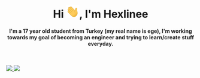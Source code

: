 <div align="center">
<h1 align="center">Hi <img width="35" src="https://github.com/Hexlinee/Hexlinee/blob/main/waving.gif">, I'm Hexlinee</h1>
<h4 align="center">I'm a 17 year old student from Turkey (my real name is ege), I'm working towards my goal of becoming an engineer and trying to learn/create stuff everyday.</h4>
</div>

<br/>
<p align="left">
  <a href="https://github.com/Hexlinee/">
  <img width="49.5%" src="https://github-readme-stats.vercel.app/api?username=Hexlinee&show_icons=true&theme=gruvbox&hide_border=true" />
    <img width="49.5%" src="https://github-readme-streak-stats.herokuapp.com/?user=Hexlinee&theme=gruvbox&hide_border=true" />
  </a>
</p>
<br>

